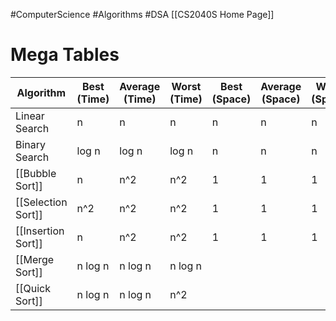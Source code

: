 #ComputerScience #Algorithms #DSA 
[[CS2040S Home Page]]
# Mega Tables

| Algorithm          | Best (Time) | Average (Time) | Worst (Time) | Best (Space) | Average (Space) | Worst (Space) |
| ------------------ | ----------- | -------------- | ------------ | ------------ | --------------- | ------------- |
| Linear Search      | n           | n              | n            | n            | n               | n             |
| Binary Search      | log n       | log n          | log n        | n            | n               | n             |
| [[Bubble Sort]]    | n           | n^2            | n^2          | 1            | 1               | 1             |
| [[Selection Sort]] | n^2         | n^2            | n^2          | 1            | 1               | 1             |
| [[Insertion Sort]] | n           | n^2            | n^2          | 1            | 1               | 1             |
| [[Merge Sort]]     | n log n     | n log n        | n log n      |              |                 |               |
| [[Quick Sort]]     | n log n     | n log n        | n^2          |              |                 |               |
